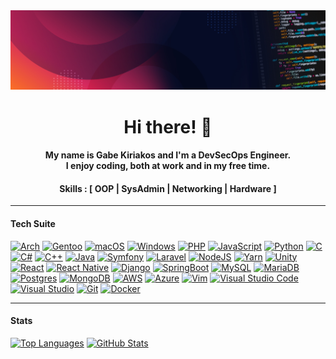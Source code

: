 <div id="header" align="center">
  <img src="./banner.jpeg" />
</div>

<h1 align="center">
   Hi there! 🐧
</h1>
<h4 align="center">
  My name is Gabe Kiriakos and I'm a DevSecOps Engineer. <br>
  I enjoy coding, both at work and in my free time.
</h4>
<h4 align="center">
  Skills : [
  OOP | 
  SysAdmin | 
  Networking |
  Hardware ]
</h4>

---

#### Tech Suite
[![Arch](https://img.shields.io/badge/Arch%20Linux-1793D1?logo=arch-linux&logoColor=fff)](#)
[![Gentoo](https://img.shields.io/badge/Gentoo-54487A?logo=gentoo&logoColor=white)](#)
[![macOS](https://img.shields.io/badge/mac%20os-000000?logo=macos&logoColor=F0F0F0)](#)
[![Windows](https://img.shields.io/badge/Windows-0078D6?logo=windows&logoColor=white)](#)
[![PHP](https://img.shields.io/badge/php-%23777BB4.svg?logo=php&logoColor=white)](#)
[![JavaScript](https://img.shields.io/badge/javascript-%23323330.svg?logo=javascript&logoColor=%23F7DF1E)](#)
[![Python](https://img.shields.io/badge/python-3670A0?logo=python&logoColor=ffdd54)](#)
[![C](https://img.shields.io/badge/c-%2300599C.svg?logo=c&logoColor=white)](#)
[![C#](https://img.shields.io/badge/c%23-%23239120.svg?logo=c-sharp&logoColor=white)](#)
[![C++](https://img.shields.io/badge/c++-%2300599C.svg?logo=c%2B%2B&logoColor=white)](#)
[![Java](https://img.shields.io/badge/java-%23ED8B00.svg?logo=java&logoColor=white)](#)
[![Symfony](https://img.shields.io/badge/symfony-%23000000.svg?logo=symfony&logoColor=white)](#)
[![Laravel](https://img.shields.io/badge/laravel-%23FF2D20.svg?logo=laravel&logoColor=white)](#)
[![NodeJS](https://img.shields.io/badge/node.js-6DA55F?logo=node.js&logoColor=white)](#)
[![Yarn](https://img.shields.io/badge/yarn-%232C8EBB.svg?logo=yarn&logoColor=white)](#)
[![Unity](https://img.shields.io/badge/Unity-100000?logo=unity&logoColor=white)](#)
[![React](https://img.shields.io/badge/react-%2320232a.svg?logo=react&logoColor=%2361DAFB)](#)
[![React Native](https://img.shields.io/badge/react_native-%2320232a.svg?logo=react&logoColor=%2361DAFB)](#)
[![Django](https://img.shields.io/badge/django-%23092E20.svg?logo=django&logoColor=white)](#)
[![SpringBoot](https://img.shields.io/badge/springboot-%236DB33F.svg?logo=spring&logoColor=white)](#)
[![MySQL](https://img.shields.io/badge/mysql-%2300f.svg?logo=mysql&logoColor=white)](#)
[![MariaDB](https://img.shields.io/badge/MariaDB-003545?logo=mariadb&logoColor=white)](#)
[![Postgres](https://img.shields.io/badge/postgres-%23316192.svg?logo=postgresql&logoColor=white)](#)
[![MongoDB](https://img.shields.io/badge/MongoDB-%234ea94b.svg?logo=mongodb&logoColor=white)](#)
[![AWS](https://img.shields.io/badge/AWS-%23FF9900.svg?logo=amazon-aws&logoColor=white)](#)
[![Azure](https://img.shields.io/badge/azure-%230072C6.svg?logo=microsoftazure&logoColor=white)](#)
[![Vim](https://img.shields.io/badge/VIM-%2311AB00.svg?logo=vim&logoColor=white)](#)
[![Visual Studio Code](https://img.shields.io/badge/Visual%20Studio%20Code-0078d7.svg?logo=visual-studio-code&logoColor=white)](#)
[![Visual Studio](https://img.shields.io/badge/Visual%20Studio-5C2D91.svg?logo=visual-studio&logoColor=white)](#)
[![Git](https://img.shields.io/badge/git-%23F05033.svg?logo=git&logoColor=white)](#)
[![Docker](https://img.shields.io/badge/docker-%230db7ed.svg?logo=docker&logoColor=white)](#)

---

#### Stats
[![Top Languages](https://github-readme-stats.vercel.app/api/top-langs/?username=gabekiriakos&layout=compact&theme=dark)](#)
[![GitHub Stats](https://github-readme-stats.vercel.app/api?username=gabekiriakos&layout=compact&show_icons=true&theme=dark)](#)
